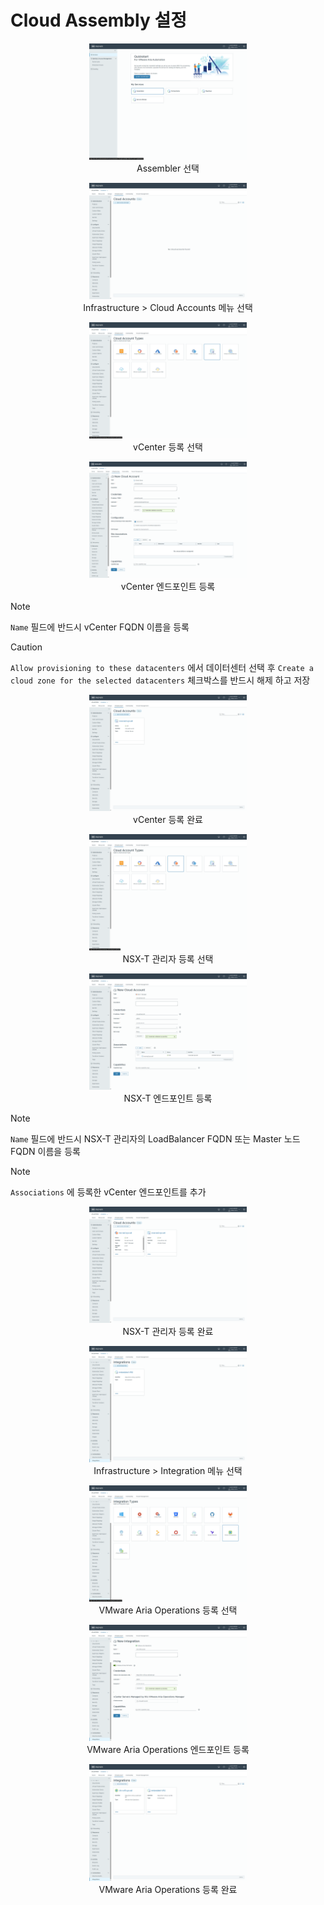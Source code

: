 # Cloud Assembly 설정

<p align="center"><img src="images/aa-ca-01.png" width="50%" /><br/>Assembler 선택</p>

<p align="center"><img src="images/aa-ca-02.png" width="50%" /><br/>Infrastructure > Cloud Accounts 메뉴 선택</p>

<p align="center"><img src="images/aa-ca-03.png" width="50%" /><br/>vCenter 등록 선택</p>

<p align="center"><img src="images/aa-ca-04.png" width="50%" /><br/>vCenter 엔드포인트 등록</p>

> [!NOTE]
> `Name` 필드에 반드시 vCenter FQDN 이름을 등록

> [!CAUTION]
> `Allow provisioning to these datacenters` 에서 데이터센터 선택 후 `Create a cloud zone for the selected datacenters` 체크박스를 반드시 해제 하고 저장

<p align="center"><img src="images/aa-ca-05.png" width="50%" /><br/>vCenter 등록 완료</p>

<p align="center"><img src="images/aa-ca-06.png" width="50%" /><br/>NSX-T 관리자 등록 선택</p>

<p align="center"><img src="images/aa-ca-07.png" width="50%" /><br/>NSX-T 엔드포인트 등록</p>

> [!NOTE]
> `Name` 필드에 반드시 NSX-T 관리자의 LoadBalancer FQDN 또는 Master 노드 FQDN 이름을 등록

> [!NOTE]
> `Associations` 에 등록한 vCenter 엔드포인트를 추가

<p align="center"><img src="images/aa-ca-08.png" width="50%" /><br/>NSX-T 관리자 등록 완료</p>

<p align="center"><img src="images/aa-ca-09.png" width="50%" /><br/>Infrastructure > Integration 메뉴 선택</p>

<p align="center"><img src="images/aa-ca-10.png" width="50%" /><br/>VMware Aria Operations 등록 선택</p>

<p align="center"><img src="images/aa-ca-11.png" width="50%" /><br/>VMware Aria Operations 엔드포인트 등록</p>

<p align="center"><img src="images/aa-ca-12.png" width="50%" /><br/>VMware Aria Operations 등록 완료</p>

